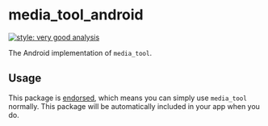 # media_tool_android

[![style: very good analysis][very_good_analysis_badge]][very_good_analysis_link]

The Android implementation of `media_tool`.

## Usage

This package is [endorsed][endorsed_link], which means you can simply use `media_tool`
normally. This package will be automatically included in your app when you do.

[endorsed_link]: https://flutter.dev/docs/development/packages-and-plugins/developing-packages#endorsed-federated-plugin
[very_good_analysis_badge]: https://img.shields.io/badge/style-very_good_analysis-B22C89.svg
[very_good_analysis_link]: https://pub.dev/packages/very_good_analysis